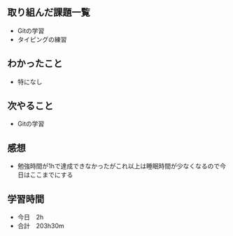 ## 取り組んだ課題一覧
- Gitの学習
- タイピングの練習
## わかったこと
- 特になし
## 次やること
-  Gitの学習
## 感想
- 勉強時間が1hで達成できなかったがこれ以上は睡眠時間が少なくなるので今日はここまでにする
## 学習時間
- 今日　2h
- 合計　203h30m
